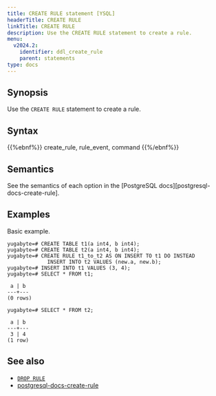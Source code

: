 ```yaml
---
title: CREATE RULE statement [YSQL]
headerTitle: CREATE RULE
linkTitle: CREATE RULE
description: Use the CREATE RULE statement to create a rule.
menu:
  v2024.2:
    identifier: ddl_create_rule
    parent: statements
type: docs
---
```


## Synopsis

Use the `CREATE RULE` statement to create a rule.

## Syntax

{{%ebnf%}}
  create_rule,
  rule_event,
  command
{{%/ebnf%}}

## Semantics

See the semantics of each option in the [PostgreSQL docs][postgresql-docs-create-rule].

## Examples

Basic example.

```plpgsql
yugabyte=# CREATE TABLE t1(a int4, b int4);
yugabyte=# CREATE TABLE t2(a int4, b int4);
yugabyte=# CREATE RULE t1_to_t2 AS ON INSERT TO t1 DO INSTEAD
             INSERT INTO t2 VALUES (new.a, new.b);
yugabyte=# INSERT INTO t1 VALUES (3, 4);
yugabyte=# SELECT * FROM t1;
```

```
 a | b
---+---
(0 rows)
```

```plpgsql
yugabyte=# SELECT * FROM t2;
```

```
 a | b
---+---
 3 | 4
(1 row)
```

## See also

- [`DROP RULE`](../ddl_drop_rule)
- [postgresql-docs-create-rule](https://www.postgresql.org/docs/current/sql-createrule.html)
